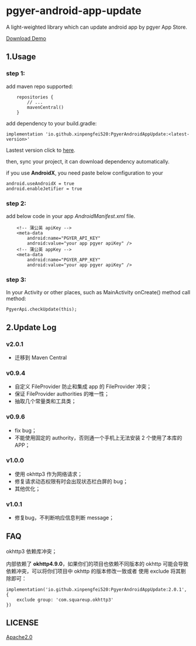# pgyer-android-app-update

A light-weighted library which can update android app by pgyer App Store.

[Download Demo](https://www.pgyer.com/android_app_update)

## 1.Usage

### step 1:

add maven repo supported:

```
    repositories {
        // ...
        mavenCentral()
    }
```

add dependency to your build.gradle:

```
implementation 'io.github.xinpengfei520:PgyerAndroidAppUpdate:<latest-version>'
```

Lastest version click to [here](https://github.com/xinpengfei520/pgyer-android-app-update/releases).

then, sync your project, it can download dependency automatically.

if you use **AndroidX**, you need paste below configuration to your 

```
android.useAndroidX = true
android.enableJetifier = true
```
### step 2:

add below code in your app *AndroidManifest.xml* file.

```
    <!-- 蒲公英 apiKey -->
    <meta-data
        android:name="PGYER_API_KEY"
        android:value="your app pgyer apiKey" />
    <!-- 蒲公英 appKey -->
    <meta-data
        android:name="PGYER_APP_KEY"
        android:value="your app pgyer apiKey" />
```

### step 3:

In your Activity or other places, such as MainActivity onCreate() method call method:

```
PgyerApi.checkUpdate(this);
```

## 2.Update Log

### v2.0.1 

- 迁移到 Maven Central

### v0.9.4

- 自定义 FileProvider 防止和集成 app 的 FileProvider 冲突；
- 保证 FileProvider authorities 的唯一性；
- 抽取几个常量类和工具类；

### v0.9.6

- fix bug；
- 不能使用固定的 authority，否则通一个手机上无法安装 2 个使用了本库的 APP；

### v1.0.0

- 使用 okhttp3 作为网络请求；
- 修复请求动态权限有时会出现状态栏白屏的 bug；
- 其他优化；

### v1.0.1

- 修复bug，不判断响应信息判断 message；

## FAQ

okhttp3 依赖库冲突；

内部依赖了 **okhttp4.9.0**，如果你们的项目也依赖不同版本的 okhttp 可能会导致依赖冲突，可以将你们项目中 okhttp 的版本修改一致或者
使用 exclude 将其剔除即可：

```
implementation('io.github.xinpengfei520:PgyerAndroidAppUpdate:2.0.1', {
    exclude group: 'com.squareup.okhttp3'
})
```

## LICENSE

[Apache2.0](https://github.com/xinpengfei520/pgyer-android-app-update/blob/master/LICENSE)